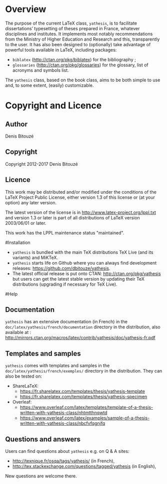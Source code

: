 # Overview

The purpose of the current LaTeX class, `yathesis`, is to facilitate
dissertations’ typesetting of theses prepared in France, whatever disciplines
and institutes. It implements most notably recommendations from the Ministry of
Higher Education and Research and this, transparently to the user. It has also
been designed to (optionally) take advantage of powerful tools available in
LaTeX, including packages:
- `biblatex` (http://ctan.org/pkg/biblatex) for the bibliography ;
- `glossaries` (http://ctan.org/pkg/glossaries) for the glossary, list of
  acronyms and symbols list.

The `yathesis` class, based on the book class, aims to be both simple to use
and, to some extent, (easily) customizable.

# Copyright and Licence

## Author

Denis Bitouzé

## Copyright

Copyright 2012-2017 Denis Bitouzé

## Licence

This work may be distributed and/or modified under the conditions of the LaTeX
Project Public License, either version 1.3 of this license or (at your option)
any later version.

The latest version of the license is in http://www.latex-project.org/lppl.txt
and version 1.3 or later is part of all distributions of LaTeX version
2003/06/01 or later.

This work has the LPPL maintenance status "maintained".

#Installation

- `yathesis` is bundled with the main TeX distributions TeX Live (and its
  variants) and MiKTeX.
- `yathesis` starts life on Github where you can always find development
  releases: https://github.com/dbitouze/yathesis.
- The latest official release is put onto CTAN: http://ctan.org/pkg/yathesis but
  users can get the latest stable version by updating their TeX distributions
  (upgrading if necessary for TeX Live).

#Help

## Documentation

`yathesis` has an extensive documentation (in French) in the
`doc/latex/yathesis/french/documentation` directory in the distribution, also
available at :
http://mirrors.ctan.org/macros/latex/contrib/yathesis/doc/yathesis-fr.pdf

## Templates and samples

`yathesis` comes with templates and samples in the
`doc/latex/yathesis/french/exemples/` directory in the distribution. They can
also be tested on:

- ShareLaTeX:
    - https://fr.sharelatex.com/templates/thesis/yathesis-template
    - https://fr.sharelatex.com/templates/thesis/yathesis-specimen
- Overleaf:
    - https://www.overleaf.com/latex/templates/template-of-a-thesis-written-with-yathesis-class/nhtmtthnqwtd
    - https://www.overleaf.com/latex/examples/sample-of-a-thesis-written-with-yathesis-class/nbcfvfqgnjfq

## Questions and answers

Users can find questions about `yathesis` e.g. on Q & A sites:

- http://texnique.fr/osqa/tags/yathesis/ (in French),
- http://tex.stackexchange.com/questions/tagged/yathesis (in English),

New questions are welcome there.
